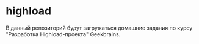 # highload
В данный репозиторий будут загружаться домашние задания по курсу "Разработка Highload-проекта" Geekbrains.